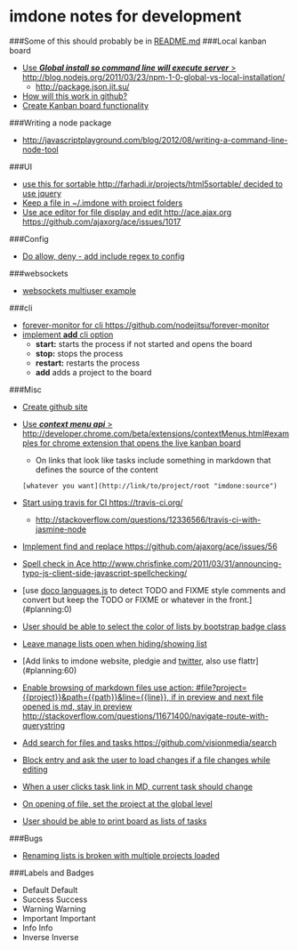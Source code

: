 imdone notes for development
==========
###Some of this should probably be in [README.md](README.md)
###Local kanban board 
- [Use ***Global install so command line will execute server*** > <http://blog.nodejs.org/2011/03/23/npm-1-0-global-vs-local-installation/>](#archive:420)
   - <http://package.json.jit.su/>
- [How will this work in github?](#archive:430)
- [Create Kanban board functionality](#archive:450)

###Writing a node package
- <http://javascriptplayground.com/blog/2012/08/writing-a-command-line-node-tool>

###UI
- [use this for sortable <http://farhadi.ir/projects/html5sortable/> decided to use jquery](#archive:410)
- [Keep a file in ~/.imdone with project folders](#archive:310)
- [Use ace editor for file display and edit <http://ace.ajax.org> <https://github.com/ajaxorg/ace/issues/1017>](#archive:80)

###Config
- [Do allow, deny - add include regex to config](#archive:400)

###websockets
- [websockets multiuser example](https://github.com/einaros/ws/blob/master/examples/fileapi/server.js)

###cli
- [forever-monitor for cli <https://github.com/nodejitsu/forever-monitor>](#todo:100)
- [implement **add** cli option](#archive:330)
	- **start:** starts the process if not started and opens the board
	- **stop:** stops the process
	- **restart:** restarts the process
	- **add** adds a project to the board

###Misc
- [Create github site](#archive:440)
- [Use ***context menu api*** > <http://developer.chrome.com/beta/extensions/contextMenus.html#examples> for chrome extension that opens the live kanban board](#todo:110)
	- On links that look like tasks include something in markdown that defines the source of the content

	`[whatever you want](http://link/to/project/root "imdone:source")`

- [Start using travis for CI <https://travis-ci.org/>](#todo:20)
    - <http://stackoverflow.com/questions/12336566/travis-ci-with-jasmine-node>
- [Implement find and replace <https://github.com/ajaxorg/ace/issues/56>](#todo:60)
- [Spell check in Ace <http://www.chrisfinke.com/2011/03/31/announcing-typo-js-client-side-javascript-spellchecking/>](#planning:70)
- [use [doco languages.js](https://github.com/jashkenas/docco/blob/master/resources/languages.json) to detect TODO and FIXME style comments and convert but keep the TODO or FIXME or whatever in the front.](#planning:0)
- [User should be able to select the color of lists by bootstrap badge class](#planning:0)
- [Leave manage lists open when hiding/showing list](#archive:140)
- [Add links to imdone website, pledgie and [twitter](https://twitter.com/about/resources/buttons#tweet), also use flattr](#planning:60)
- [Enable browsing of markdown files use action: #file?project={{project}}&path={{path}}&line={{line}}, if in preview and next file opened is md, stay in preview <http://stackoverflow.com/questions/11671400/navigate-route-with-querystring>](#archive:20)
- [Add search for files and tasks <https://github.com/visionmedia/search>](#planning:40)
- [Block entry and ask the user to load changes if a file changes while editing](#planning:10)
- [When a user clicks task link in MD, current task should change](#doing:0)
- [On opening of file, set the project at the global level](#done:0)
- [User should be able to print board as lists of tasks](#planning:0)

###Bugs
- [Renaming lists is broken with multiple projects loaded](#archive:90)

###Labels and Badges
- Default <span class="label">Default</span>
- Success <span class="label label-success">Success</span>
- Warning <span class="label label-warning">Warning</span>
- Important	<span class="label label-important">Important</span>
- Info <span class="label label-info">Info</span>
- Inverse <span class="label label-inverse">Inverse</span>








